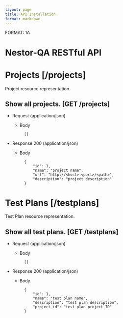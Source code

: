 ```yaml
---
layout: page
title: API Installation
format: markdown
---
```

FORMAT: 1A

# Nestor-QA RESTful API

# Projects [/projects]
Project resource representation.

## Show all projects. [GET /projects]


+ Request (application/json)
    + Body

            []

+ Response 200 (application/json)
    + Body

            {
                "id": 1,
                "name": "project name",
                "url": "http://<host>:<port>/<path>",
                "description": "project description"
            }

# Test Plans [/testplans]
Test Plan resource representation.

## Show all test plans. [GET /testplans]


+ Request (application/json)
    + Body

            []

+ Response 200 (application/json)
    + Body

            {
                "id": 1,
                "name": "test plan name",
                "description": "test plan description",
                "project_id": "test plan project ID"
            }